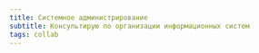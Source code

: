 ```yaml
---
title: Системное администрирование
subtitle: Консультирую по организации информационных систем
tags: collab
---
```



